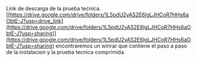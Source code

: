 Link de descarga de la prueba tecnica.
[[https://drive.google.com/drive/folders/1L5pdU2yAS2E6lgLJHCoR7HHs6aObtE-J?usp=drive_link](https://drive.google.com/drive/folders/1L5pdU2yAS2E6lgLJHCoR7HHs6aObtE-J?usp=sharing)](https://drive.google.com/drive/folders/1L5pdU2yAS2E6lgLJHCoR7HHs6aObtE-J?usp=sharing)
encontraremos un winrar que contiene el paso a paso de la instalacion y la prueba tecnica comprimida.
